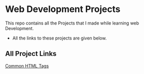 
# Web Development Projects

This repo contains all the Projects that I made while learning web Development. 

- All the links to these projects are given below.


## All Project Links

[Common HTML Tags](https://ayush24k.github.io/web-dev-projects/Common%20Html%20Tags)

